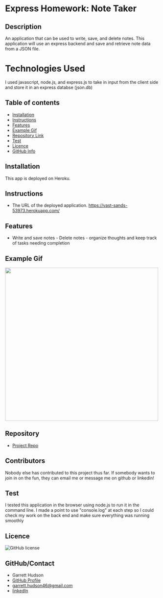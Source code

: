 # **Express Homework: Note Taker**



## Description

An application that can be used to write, save, and delete notes. This application will use an express backend and save and retrieve note data from a JSON file.

# Technologies Used

I used javascript, node.js, and express.js to take in input from the client side and store it in an express databse (json.db)

## Table of contents

- [Installation](#installation)
- [Instructions](#instructions)
- [Features](#features)
- [Example Gif](#example-gif)
- [Repository Link](#Repository)
- [Test](#Test)
- [Licence](#Licence)
- [GitHub Info](#GitHub)

## Installation

This app is deployed on Heroku.

## Instructions

- The URL of the deployed application. https://vast-sands-53973.herokuapp.com/

## Features

- Write and save notes - Delete notes - organize thoughts and keep track of tasks needing completion

## Example Gif

<img src="public\assets\images\note-taker.gif" width="500" />

## Repository


- [Project Repo](https://github.com/ghudson46/note-taker)

## Contributors

Nobody else has contributed to this project thus far. If somebody wants to join in on the fun, they can email me or message me on github or linkedin!

## Test

I tested this application in the browser using node.js to run it in the command line. I made a point to use "console.log" at each step so I could check my work on the back end and make sure everything was running smoothly

## Licence

![GitHub license](https://img.shields.io/badge/license-MIT-blue.svg)

## GitHub/Contact

- Garrett Hudson
- [GitHub Profile](https://github.com/ghudson46)
- <garrett.hudson46@gmail.com>
- [linkedIn](https://linkedin.com/in/garretthudson46)
